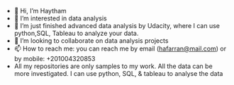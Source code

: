 - 👋 Hi, I’m Haytham
- 👀 I’m interested in data analysis
- 🌱 I’m just finished advanced data analysis by Udacity, where I can use python,SQL, Tableau to analyze your data.
- 💞️ I’m looking to collaborate on data analysis projects
- 📫 How to reach me: you can reach me by email (hafarran@mail.com) or by mobile: +201004320853
- All my repositories are only samples to my work. All the data can be more investigated. I can use python, SQL, & tableau to analyse the data

<!---
hafarran/hafarran is a ✨ special ✨ repository because its `README.md` (this file) appears on your GitHub profile.
You can click the Preview link to take a look at your changes.
--->
